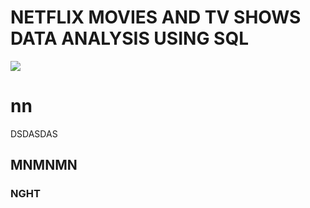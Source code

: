 # NETFLIX MOVIES AND TV SHOWS DATA ANALYSIS USING SQL
![](https://github.com/najirh/netflix_sql_project/blob/main/logo.png)

# nn
DSDASDAS

## MNMNMN

### NGHT
